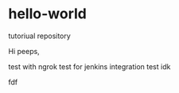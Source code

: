 # hello-world
tutoriual repository

Hi peeps,

test with ngrok
test for jenkins integration
test idk 

fdf
